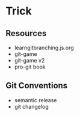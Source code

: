 # Trick

## Resources

- learngitbranching.js.org
- git-game
- git-game v2
- pro-git book

## Git Conventions

- semantic release
- git changelog


